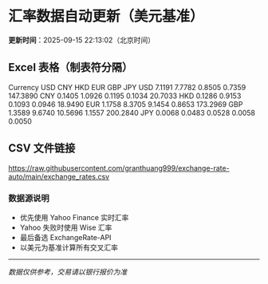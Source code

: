 # 汇率数据自动更新（美元基准）

**更新时间**：2025-09-15 22:13:02（北京时间）

## Excel 表格（制表符分隔）

Currency	USD	CNY	HKD	EUR	GBP	JPY
USD		7.1191	7.7782	0.8505	0.7359	147.3890
CNY	0.1405		1.0926	0.1195	0.1034	20.7033
HKD	0.1286	0.9153		0.1093	0.0946	18.9490
EUR	1.1758	8.3705	9.1454		0.8653	173.2969
GBP	1.3589	9.6740	10.5696	1.1557		200.2840
JPY	0.0068	0.0483	0.0528	0.0058	0.0050	

## CSV 文件链接

https://raw.githubusercontent.com/granthuang999/exchange-rate-auto/main/exchange_rates.csv

### 数据源说明
- 优先使用 Yahoo Finance 实时汇率
- Yahoo 失败时使用 Wise 汇率
- 最后备选 ExchangeRate-API
- 以美元为基准计算所有交叉汇率

---
*数据仅供参考，交易请以银行报价为准*
